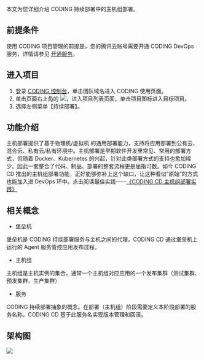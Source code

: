 本文为您详细介绍 CODING 持续部署中的主机组部署。

## 前提条件

使用 CODING 项目管理的前提是，您的腾讯云账号需要开通 CODING DevOps 服务，详情请参见 [开通服务](https://cloud.tencent.com/document/product/1159/44859)。 

## 进入项目

1. 登录 [CODING 控制台](https://console.cloud.tencent.com/coding)，单击团队域名进入 CODING 使用页面。
2. 单击页面右上角的 <img src ="https://main.qcloudimg.com/raw/d94a8e60dd3a41d0af07d72ae0e9d70e.png" style ="margin:0">，进入项目列表页面，单击项目图标进入目标项目。
3. 选择左侧菜单【持续部署】。

## 功能介绍

主机部署提供了基于物理机/虚拟机 的通用部署能力，支持将应用部署到公有云、混合云、私有云/私有环境中。主机部署是早期软件开发里常见、常用的部署方式，但随着 Docker、Kubernetes 的兴起，针对此类部署方式的支持也愈加稀少。因此一套整合了代码、制品、部署的整套流程更是屈指可数。如今 CODING CD 推出的主机组部署功能，正好能够弥补上这个缺口，让这种看似“原始”的方式也能加入进 DevOps 环中。点击阅读最佳实践——[《CODING CD 主机组部署实践》](/docs/best-practices/cd/host-group.html)

## 相关概念

-   堡垒机

堡垒机是 CODING 持续部署服务与主机之间的代理，CODING CD 通过堡垒机上运行的 Agent 服务管控应用发布过程。

-   主机组

主机组是主机实例的集合，通常一个主机组对应应用的一个发布集群（测试集群、预发集群、生产集群）

-   服务

CODING 持续部署抽象的概念。在部署（主机组）阶段需要定义本阶段部署的服务名称，CODING CD 基于此服务名实现版本管理和回滚。

## 架构图

![](https://help-assets.codehub.cn/enterprise/20201224160225.png)